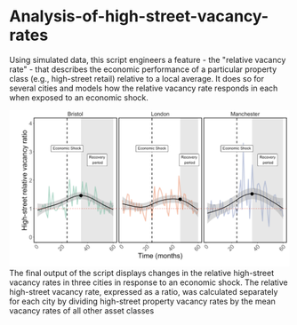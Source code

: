 # Analysis-of-high-street-vacancy-rates
Using simulated data, this script engineers a feature - the "relative vacancy rate" - that describes the economic performance of a particular property class (e.g., high-street retail) relative to a local average. It does so for several cities and models how the relative vacancy rate responds in each when exposed to an economic shock.


![Final Plot](final_plot.png)
The final output of the script displays changes in the relative high-street vacancy rates in three cities in response to an economic shock. The relative high-street vacancy rate, expressed as a ratio, was calculated separately for each city by dividing high-street property vacancy rates by the mean vacancy rates of all other asset classes
